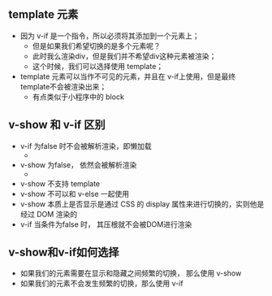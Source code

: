 ## template 元素
+ 因为 v-if 是一个指令，所以必须将其添加到一个元素上；
    + 但是如果我们希望切换的是多个元素呢？
    + 此时我么渲染div，但是我们并不希望div这种元素被渲染；
    + 这个时候，我们可以选择使用 template；
+ template 元素可以当作不可见的元素，并且在 v-if上使用，但是最终template不会被渲染出来；
    + 有点类似于小程序中的 block

## v-show 和 v-if 区别
+ v-if 为false 时不会被解析渲染，即懒加载
    + <!-- v-if -->
+ v-show 为false， 依然会被解析渲染 
    + <h2 style="display: none;">哈哈哈</h2>
+ v-show 不支持 template
+ v-show 不可以和 v-else 一起使用
+ v-show 本质上是否显示是通过 CSS 的 display 属性来进行切换的，实则他是经过 DOM 渲染的
+ v-if 当条件为false 时， 其压根就不会被DOM进行渲染

## v-show和v-if如何选择
+ 如果我们的元素需要在显示和隐藏之间频繁的切换， 那么使用 v-show
+ 如果我们的元素不会发生频繁的切换，那么使用 v-if